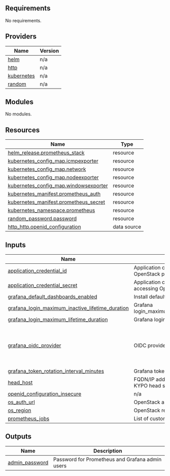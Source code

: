 <!-- BEGIN_TF_DOCS -->
## Requirements

No requirements.

## Providers

| Name | Version |
|------|---------|
| <a name="provider_helm"></a> [helm](#provider\_helm) | n/a |
| <a name="provider_http"></a> [http](#provider\_http) | n/a |
| <a name="provider_kubernetes"></a> [kubernetes](#provider\_kubernetes) | n/a |
| <a name="provider_random"></a> [random](#provider\_random) | n/a |

## Modules

No modules.

## Resources

| Name | Type |
|------|------|
| [helm_release.prometheus_stack](https://registry.terraform.io/providers/hashicorp/helm/latest/docs/resources/release) | resource |
| [kubernetes_config_map.icmpexporter](https://registry.terraform.io/providers/hashicorp/kubernetes/latest/docs/resources/config_map) | resource |
| [kubernetes_config_map.network](https://registry.terraform.io/providers/hashicorp/kubernetes/latest/docs/resources/config_map) | resource |
| [kubernetes_config_map.nodeexporter](https://registry.terraform.io/providers/hashicorp/kubernetes/latest/docs/resources/config_map) | resource |
| [kubernetes_config_map.windowsexporter](https://registry.terraform.io/providers/hashicorp/kubernetes/latest/docs/resources/config_map) | resource |
| [kubernetes_manifest.prometheus_auth](https://registry.terraform.io/providers/hashicorp/kubernetes/latest/docs/resources/manifest) | resource |
| [kubernetes_manifest.prometheus_secret](https://registry.terraform.io/providers/hashicorp/kubernetes/latest/docs/resources/manifest) | resource |
| [kubernetes_namespace.prometheus](https://registry.terraform.io/providers/hashicorp/kubernetes/latest/docs/resources/namespace) | resource |
| [random_password.password](https://registry.terraform.io/providers/hashicorp/random/latest/docs/resources/password) | resource |
| [http_http.openid_configuration](https://registry.terraform.io/providers/hashicorp/http/latest/docs/data-sources/http) | data source |

## Inputs

| Name | Description | Type | Default | Required |
|------|-------------|------|---------|:--------:|
| <a name="input_application_credential_id"></a> [application\_credential\_id](#input\_application\_credential\_id) | Application credentials ID for accessing OpenStack project | `string` | n/a | yes |
| <a name="input_application_credential_secret"></a> [application\_credential\_secret](#input\_application\_credential\_secret) | Application credentials secret for accessing OpenStack project | `string` | n/a | yes |
| <a name="input_grafana_default_dashboards_enabled"></a> [grafana\_default\_dashboards\_enabled](#input\_grafana\_default\_dashboards\_enabled) | Install default dashboards | `bool` | `true` | no |
| <a name="input_grafana_login_maximum_inactive_lifetime_duration"></a> [grafana\_login\_maximum\_inactive\_lifetime\_duration](#input\_grafana\_login\_maximum\_inactive\_lifetime\_duration) | Grafana login\_maximum\_inactive\_lifetime\_duration | `string` | `"7d"` | no |
| <a name="input_grafana_login_maximum_lifetime_duration"></a> [grafana\_login\_maximum\_lifetime\_duration](#input\_grafana\_login\_maximum\_lifetime\_duration) | Grafana login\_maximum\_lifetime\_duration | `string` | `"30d"` | no |
| <a name="input_grafana_oidc_provider"></a> [grafana\_oidc\_provider](#input\_grafana\_oidc\_provider) | OIDC provider for OAUTH2 authentication | <pre>object({<br>    url          = string<br>    clientId     = string<br>    clientSecret = string<br>    }<br>  )</pre> | n/a | yes |
| <a name="input_grafana_token_rotation_interval_minutes"></a> [grafana\_token\_rotation\_interval\_minutes](#input\_grafana\_token\_rotation\_interval\_minutes) | Grafana token\_rotation\_interval\_minutes | `string` | `"10"` | no |
| <a name="input_head_host"></a> [head\_host](#input\_head\_host) | FQDN/IP address of node/LB, where KYPO head services are running | `string` | n/a | yes |
| <a name="input_openid_configuration_insecure"></a> [openid\_configuration\_insecure](#input\_openid\_configuration\_insecure) | n/a | `bool` | `false` | no |
| <a name="input_os_auth_url"></a> [os\_auth\_url](#input\_os\_auth\_url) | OpenStack authentication URL | `string` | n/a | yes |
| <a name="input_os_region"></a> [os\_region](#input\_os\_region) | OpenStack region | `string` | n/a | yes |
| <a name="input_prometheus_jobs"></a> [prometheus\_jobs](#input\_prometheus\_jobs) | List of custom prometheus jobs | `list(any)` | `[]` | no |

## Outputs

| Name | Description |
|------|-------------|
| <a name="output_admin_password"></a> [admin\_password](#output\_admin\_password) | Password for Prometheus and Grafana admin users |
<!-- END_TF_DOCS -->
